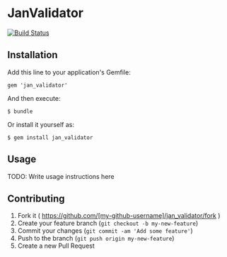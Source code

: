 # JanValidator

[![Build Status](https://travis-ci.org/s-osa/jan_validator.svg?branch=master)](https://travis-ci.org/s-osa/jan_validator)

## Installation

Add this line to your application's Gemfile:

    gem 'jan_validator'

And then execute:

    $ bundle

Or install it yourself as:

    $ gem install jan_validator

## Usage

TODO: Write usage instructions here

## Contributing

1. Fork it ( https://github.com/[my-github-username]/jan_validator/fork )
2. Create your feature branch (`git checkout -b my-new-feature`)
3. Commit your changes (`git commit -am 'Add some feature'`)
4. Push to the branch (`git push origin my-new-feature`)
5. Create a new Pull Request
